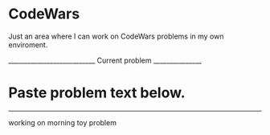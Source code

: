 # CodeWars

Just an area where I can work on CodeWars problems in my own enviroment.

___________________________ Current problem _______________
# Paste problem text below.
___________________________________________________________
<!-- For a given list [x1, x2, x3, ..., xn] compute the last (decimal) digit of x1 ^ (x2 ^ (x3 ^ (... ^ xn))).

E. g.,

lastDigit([3, 4, 2]) === 1
because 3 ^ (4 ^ 2) = 3 ^ 16 = 43046721.

Beware: powers grow incredibly fast. For example, 9 ^ (9 ^ 9) has more than 369 millions of digits. lastDigit has to deal with such numbers efficiently.

Corner cases: we assume that 0 ^ 0 = 1 and that lastDigit of an empty list equals to 1.

This kata generalizes Last digit of a large number; you may find useful to solve it beforehand. -->

working on morning toy problem
